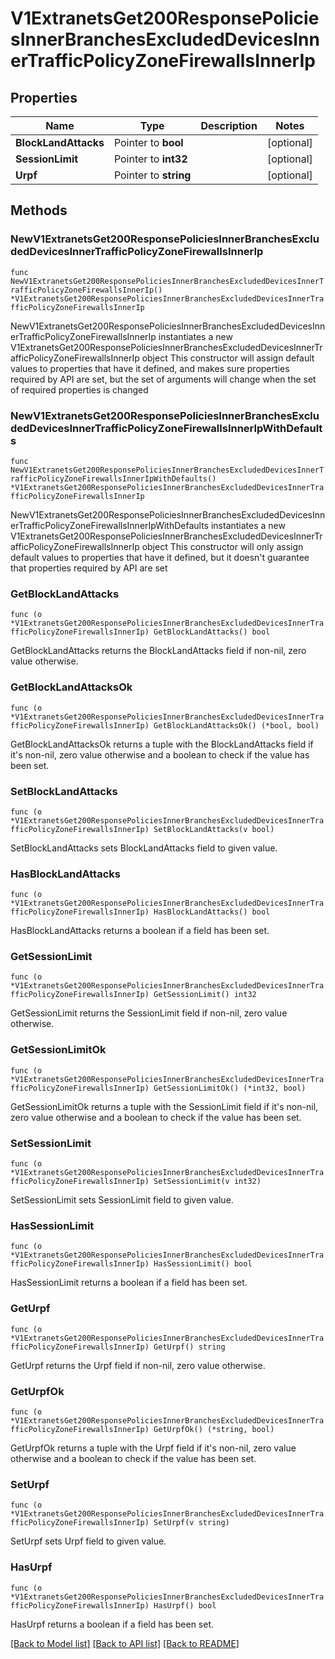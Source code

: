 # V1ExtranetsGet200ResponsePoliciesInnerBranchesExcludedDevicesInnerTrafficPolicyZoneFirewallsInnerIp

## Properties

Name | Type | Description | Notes
------------ | ------------- | ------------- | -------------
**BlockLandAttacks** | Pointer to **bool** |  | [optional] 
**SessionLimit** | Pointer to **int32** |  | [optional] 
**Urpf** | Pointer to **string** |  | [optional] 

## Methods

### NewV1ExtranetsGet200ResponsePoliciesInnerBranchesExcludedDevicesInnerTrafficPolicyZoneFirewallsInnerIp

`func NewV1ExtranetsGet200ResponsePoliciesInnerBranchesExcludedDevicesInnerTrafficPolicyZoneFirewallsInnerIp() *V1ExtranetsGet200ResponsePoliciesInnerBranchesExcludedDevicesInnerTrafficPolicyZoneFirewallsInnerIp`

NewV1ExtranetsGet200ResponsePoliciesInnerBranchesExcludedDevicesInnerTrafficPolicyZoneFirewallsInnerIp instantiates a new V1ExtranetsGet200ResponsePoliciesInnerBranchesExcludedDevicesInnerTrafficPolicyZoneFirewallsInnerIp object
This constructor will assign default values to properties that have it defined,
and makes sure properties required by API are set, but the set of arguments
will change when the set of required properties is changed

### NewV1ExtranetsGet200ResponsePoliciesInnerBranchesExcludedDevicesInnerTrafficPolicyZoneFirewallsInnerIpWithDefaults

`func NewV1ExtranetsGet200ResponsePoliciesInnerBranchesExcludedDevicesInnerTrafficPolicyZoneFirewallsInnerIpWithDefaults() *V1ExtranetsGet200ResponsePoliciesInnerBranchesExcludedDevicesInnerTrafficPolicyZoneFirewallsInnerIp`

NewV1ExtranetsGet200ResponsePoliciesInnerBranchesExcludedDevicesInnerTrafficPolicyZoneFirewallsInnerIpWithDefaults instantiates a new V1ExtranetsGet200ResponsePoliciesInnerBranchesExcludedDevicesInnerTrafficPolicyZoneFirewallsInnerIp object
This constructor will only assign default values to properties that have it defined,
but it doesn't guarantee that properties required by API are set

### GetBlockLandAttacks

`func (o *V1ExtranetsGet200ResponsePoliciesInnerBranchesExcludedDevicesInnerTrafficPolicyZoneFirewallsInnerIp) GetBlockLandAttacks() bool`

GetBlockLandAttacks returns the BlockLandAttacks field if non-nil, zero value otherwise.

### GetBlockLandAttacksOk

`func (o *V1ExtranetsGet200ResponsePoliciesInnerBranchesExcludedDevicesInnerTrafficPolicyZoneFirewallsInnerIp) GetBlockLandAttacksOk() (*bool, bool)`

GetBlockLandAttacksOk returns a tuple with the BlockLandAttacks field if it's non-nil, zero value otherwise
and a boolean to check if the value has been set.

### SetBlockLandAttacks

`func (o *V1ExtranetsGet200ResponsePoliciesInnerBranchesExcludedDevicesInnerTrafficPolicyZoneFirewallsInnerIp) SetBlockLandAttacks(v bool)`

SetBlockLandAttacks sets BlockLandAttacks field to given value.

### HasBlockLandAttacks

`func (o *V1ExtranetsGet200ResponsePoliciesInnerBranchesExcludedDevicesInnerTrafficPolicyZoneFirewallsInnerIp) HasBlockLandAttacks() bool`

HasBlockLandAttacks returns a boolean if a field has been set.

### GetSessionLimit

`func (o *V1ExtranetsGet200ResponsePoliciesInnerBranchesExcludedDevicesInnerTrafficPolicyZoneFirewallsInnerIp) GetSessionLimit() int32`

GetSessionLimit returns the SessionLimit field if non-nil, zero value otherwise.

### GetSessionLimitOk

`func (o *V1ExtranetsGet200ResponsePoliciesInnerBranchesExcludedDevicesInnerTrafficPolicyZoneFirewallsInnerIp) GetSessionLimitOk() (*int32, bool)`

GetSessionLimitOk returns a tuple with the SessionLimit field if it's non-nil, zero value otherwise
and a boolean to check if the value has been set.

### SetSessionLimit

`func (o *V1ExtranetsGet200ResponsePoliciesInnerBranchesExcludedDevicesInnerTrafficPolicyZoneFirewallsInnerIp) SetSessionLimit(v int32)`

SetSessionLimit sets SessionLimit field to given value.

### HasSessionLimit

`func (o *V1ExtranetsGet200ResponsePoliciesInnerBranchesExcludedDevicesInnerTrafficPolicyZoneFirewallsInnerIp) HasSessionLimit() bool`

HasSessionLimit returns a boolean if a field has been set.

### GetUrpf

`func (o *V1ExtranetsGet200ResponsePoliciesInnerBranchesExcludedDevicesInnerTrafficPolicyZoneFirewallsInnerIp) GetUrpf() string`

GetUrpf returns the Urpf field if non-nil, zero value otherwise.

### GetUrpfOk

`func (o *V1ExtranetsGet200ResponsePoliciesInnerBranchesExcludedDevicesInnerTrafficPolicyZoneFirewallsInnerIp) GetUrpfOk() (*string, bool)`

GetUrpfOk returns a tuple with the Urpf field if it's non-nil, zero value otherwise
and a boolean to check if the value has been set.

### SetUrpf

`func (o *V1ExtranetsGet200ResponsePoliciesInnerBranchesExcludedDevicesInnerTrafficPolicyZoneFirewallsInnerIp) SetUrpf(v string)`

SetUrpf sets Urpf field to given value.

### HasUrpf

`func (o *V1ExtranetsGet200ResponsePoliciesInnerBranchesExcludedDevicesInnerTrafficPolicyZoneFirewallsInnerIp) HasUrpf() bool`

HasUrpf returns a boolean if a field has been set.


[[Back to Model list]](../README.md#documentation-for-models) [[Back to API list]](../README.md#documentation-for-api-endpoints) [[Back to README]](../README.md)


